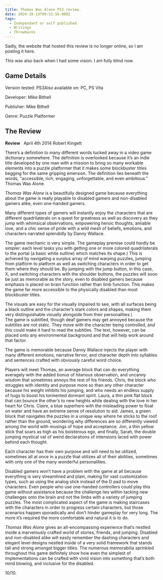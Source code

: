 ```yaml
---
title: Thomas Was Alone PS3 review.
date: 2024-10-13T09:52:58.000Z
tags:
  - Independant or self published
  - Writings
  - Throwbacks
---
```


Sadly, the website that hosted this review is no longer online, so I am posting it here.

This was also back when I had some vision. I am fully blind now.

## Game Details

Version tested: PS3Also available on: PC, PS Vita

Developer: Mike Bithell

Publisher: Mike Bithell

Genre: Puzzle Platformer

## The Review

**Review**   April 4th 2014 Robert Kingett

There’s a definition to many different words tucked away in a video game dictionary somewhere. The definition is overlooked because it’s an indie title developed by one man with a mission to bring so many workable elements into a puzzle platformer that it makes some blockbuster titles begging for the same gripping emersion. The definition lies beneath the words, "accessible, rich, engaging, unforgettable, and even ambitious." Thomas Was Alone.

_Thomas Was Alone_ is a beautifully designed game because everything about the game is really playable to disabled gamers and non-disabled gamers alike, even one-handed gamers.

Many different types of gamers will instantly enjoy the characters that are different quadrilaterals on a quest for greatness as well as discovery as they jump with whimsical observations, empowering heroic thoughts, amiable love, and a chic sense of pride with a wild mesh of beliefs, emotions, and characters narrated splendidly by Danny Wallace.

The game mechanic is very simple. The gameplay premise could hardly be simpler: each level tasks you with getting one or more colored quadrilaterals to the portal (a basic white outline) which matches its shape.) This is achieved by navigating a surplus array of mind warping puzzles, jumping from platform to platform as well as switching characters in order to get them where they should be. By jumping with the jump button, in this case, X, and switching characters with the shoulder buttons, the puzzles will soon be just as memorable as the story, even to disabled gamers because emphasis is placed on brain function rather than limb function. This makes the game far more accessible to the physically disabled than most blockbuster titles.

The visuals are easy for the visually impaired to see, with all surfaces being a black outline and the character’s stark colors and shapes, making them very distinguishable visually alongside from their personalities.\\  
The game is subtitled, though deaf gamers may get annoyed because the subtitles are not static. They move with the character being controlled, and this could make it hard to read the subtitles. The text, however, can be placed onto any environmental background and that will help work around that factor.

The game is memorable because Danny Wallace injects the player with many different emotions, narrative fervor, and character depth into syllables and sentences crafted with obviously careful word choice.

Players will meet Thomas, an average block that can do everything averagely with the added bonus of hilarious observation, and uncanny wisdom that sometimes annoys the rest of his friends. Chris, the block who struggles with identity and purpose more so than any other character because his weight inhibits his jumping, and who needs an endless supply of hugs to boost his tormented dormant spirit. Laura, a thin pink flat block that can bounce the other’s to new heights while dealing with the love in her heart for Chris. Claire, a blue superhero with the misleading power to float on water and have an extreme sense of resolution to aid. James, a green block that navigates the puzzles in a unique way where he sticks to the roof rather than the ground, wondering why differences are so differently viewed among the world with musings of hope and acceptance. Jon, a thin yellow stick that soars as high as his boisterous ego, and finally, Sarah, the double jumping mystical vat of weird declarations of intensions laced with power behind each thought.

Each character has their own purpose and will need to be utilized, sometimes all at once in a puzzle that utilizes all of their abilities, sometimes with only one of the many wonderful personalities.

Disabled gamers won’t have a problem with the game at all because everything is very streamlined and plain, making for vast customization types, such as using the analog stick instead of the D pad to move characters. Even people who use one-handed controllers could play this game without assistance because the challenge lies within tacking new challenges onto the brain and not the limbs with a variety of jumping puzzles. The most complicated aspect of the game is making staircases with the characters in order to progress certain characters, but those scenarios happen sporadically and don’t hinder gameplay for very long. The more it’s required the more comfortable and natural it is to do.

_Thomas Was Alone_ gives an all-encompassing experience that’s nestled inside a marvelously crafted world of stories, friends, and jumping. Disabled and non-disabled alike will easily remember the dashing characters and elegant level designs nestled inside of a very solid framework that stands tall and strong amongst bigger titles. The numerous memorabilia sprinkled throughout this game definitely show how even the simplest of implementations can be crafted with vivid vision into something that’s both mind blowing, and inclusive for the disabled.

10/10.
